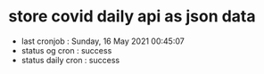 # store covid daily api as json data

- last cronjob : Sunday, 16 May 2021 00:45:07
- status og cron : success
- status daily cron : success
      
      